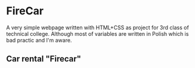 # FireCar
A very simple webpage written with HTML+CSS as project for 3rd class of technical college. Although most of variables are written in Polish which is bad practic and I'm aware.

## Car rental "Firecar"
